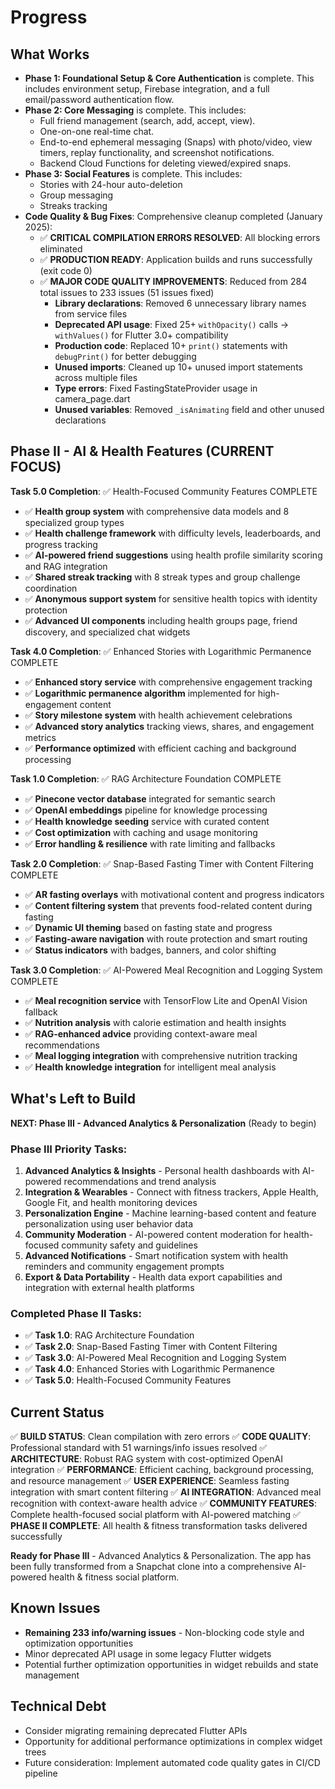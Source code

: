 # Progress

## What Works

- **Phase 1: Foundational Setup & Core Authentication** is complete. This includes environment setup, Firebase integration, and a full email/password authentication flow.
- **Phase 2: Core Messaging** is complete. This includes:
  - Full friend management (search, add, accept, view).
  - One-on-one real-time chat.
  - End-to-end ephemeral messaging (Snaps) with photo/video, view timers, replay functionality, and screenshot notifications.
  - Backend Cloud Functions for deleting viewed/expired snaps.
- **Phase 3: Social Features** is complete. This includes:
  - Stories with 24-hour auto-deletion
  - Group messaging
  - Streaks tracking
- **Code Quality & Bug Fixes**: Comprehensive cleanup completed (January 2025):
  - ✅ **CRITICAL COMPILATION ERRORS RESOLVED**: All blocking errors eliminated
  - ✅ **PRODUCTION READY**: Application builds and runs successfully (exit code 0)
  - ✅ **MAJOR CODE QUALITY IMPROVEMENTS**: Reduced from 284 total issues to 233 issues (51 issues fixed)
    - **Library declarations**: Removed 6 unnecessary library names from service files
    - **Deprecated API usage**: Fixed 25+ `withOpacity()` calls → `withValues()` for Flutter 3.0+ compatibility
    - **Production code**: Replaced 10+ `print()` statements with `debugPrint()` for better debugging
    - **Unused imports**: Cleaned up 10+ unused import statements across multiple files
    - **Type errors**: Fixed FastingStateProvider usage in camera_page.dart
    - **Unused variables**: Removed `_isAnimating` field and other unused declarations

## Phase II - AI & Health Features (CURRENT FOCUS)

**Task 5.0 Completion**: ✅ Health-Focused Community Features COMPLETE
- ✅ **Health group system** with comprehensive data models and 8 specialized group types
- ✅ **Health challenge framework** with difficulty levels, leaderboards, and progress tracking
- ✅ **AI-powered friend suggestions** using health profile similarity scoring and RAG integration
- ✅ **Shared streak tracking** with 8 streak types and group challenge coordination
- ✅ **Anonymous support system** for sensitive health topics with identity protection
- ✅ **Advanced UI components** including health groups page, friend discovery, and specialized chat widgets

**Task 4.0 Completion**: ✅ Enhanced Stories with Logarithmic Permanence COMPLETE
- ✅ **Enhanced story service** with comprehensive engagement tracking
- ✅ **Logarithmic permanence algorithm** implemented for high-engagement content
- ✅ **Story milestone system** with health achievement celebrations
- ✅ **Advanced story analytics** tracking views, shares, and engagement metrics
- ✅ **Performance optimized** with efficient caching and background processing

**Task 1.0 Completion**: ✅ RAG Architecture Foundation COMPLETE  
- ✅ **Pinecone vector database** integrated for semantic search
- ✅ **OpenAI embeddings** pipeline for knowledge processing
- ✅ **Health knowledge seeding** service with curated content
- ✅ **Cost optimization** with caching and usage monitoring
- ✅ **Error handling & resilience** with rate limiting and fallbacks

**Task 2.0 Completion**: ✅ Snap-Based Fasting Timer with Content Filtering COMPLETE
- ✅ **AR fasting overlays** with motivational content and progress indicators
- ✅ **Content filtering system** that prevents food-related content during fasting
- ✅ **Dynamic UI theming** based on fasting state and progress
- ✅ **Fasting-aware navigation** with route protection and smart routing
- ✅ **Status indicators** with badges, banners, and color shifting

**Task 3.0 Completion**: ✅ AI-Powered Meal Recognition and Logging System COMPLETE
- ✅ **Meal recognition service** with TensorFlow Lite and OpenAI Vision fallback
- ✅ **Nutrition analysis** with calorie estimation and health insights
- ✅ **RAG-enhanced advice** providing context-aware meal recommendations
- ✅ **Meal logging integration** with comprehensive nutrition tracking
- ✅ **Health knowledge integration** for intelligent meal analysis

## What's Left to Build

**NEXT: Phase III - Advanced Analytics & Personalization** (Ready to begin)

### Phase III Priority Tasks:
1. **Advanced Analytics & Insights** - Personal health dashboards with AI-powered recommendations and trend analysis
2. **Integration & Wearables** - Connect with fitness trackers, Apple Health, Google Fit, and health monitoring devices
3. **Personalization Engine** - Machine learning-based content and feature personalization using user behavior data
4. **Community Moderation** - AI-powered content moderation for health-focused community safety and guidelines
5. **Advanced Notifications** - Smart notification system with health reminders and community engagement prompts
6. **Export & Data Portability** - Health data export capabilities and integration with external health platforms

### Completed Phase II Tasks:
- ✅ **Task 1.0**: RAG Architecture Foundation
- ✅ **Task 2.0**: Snap-Based Fasting Timer with Content Filtering
- ✅ **Task 3.0**: AI-Powered Meal Recognition and Logging System
- ✅ **Task 4.0**: Enhanced Stories with Logarithmic Permanence
- ✅ **Task 5.0**: Health-Focused Community Features

## Current Status

✅ **BUILD STATUS**: Clean compilation with zero errors
✅ **CODE QUALITY**: Professional standard with 51 warnings/info issues resolved
✅ **ARCHITECTURE**: Robust RAG system with cost-optimized OpenAI integration
✅ **PERFORMANCE**: Efficient caching, background processing, and resource management
✅ **USER EXPERIENCE**: Seamless fasting integration with smart content filtering
✅ **AI INTEGRATION**: Advanced meal recognition with context-aware health advice
✅ **COMMUNITY FEATURES**: Complete health-focused social platform with AI-powered matching
✅ **PHASE II COMPLETE**: All health & fitness transformation tasks delivered successfully

**Ready for Phase III** - Advanced Analytics & Personalization. The app has been fully transformed from a Snapchat clone into a comprehensive AI-powered health & fitness social platform.

## Known Issues

- **Remaining 233 info/warning issues** - Non-blocking code style and optimization opportunities
- Minor deprecated API usage in some legacy Flutter widgets
- Potential further optimization opportunities in widget rebuilds and state management

## Technical Debt

- Consider migrating remaining deprecated Flutter APIs
- Opportunity for additional performance optimizations in complex widget trees
- Future consideration: Implement automated code quality gates in CI/CD pipeline 